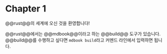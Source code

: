 # Chapter 1

@@rust@@의 세계에 오신 것을 환영합니다!

@@rust@@에서는 @@mdbook@@이라고 하는 @@build@@ 도구가 있습니다. @@build@@를 수행하고 싶다면
`mdbook build`라고 커멘드 라인에서 입력하면 됩니다.
